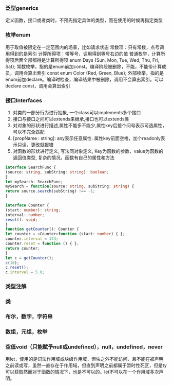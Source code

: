 ### 泛型generics
定义函数，接口或者类时，不预先指定具体的类型，而在使用的时候再指定类型

### 枚举enum
用于取值被限定在一定范围内的场景，比如请求状态
常数项：只有常数，点号调用得到的是索引
计算所得项：带等号，调用得到等号右边的值
普通枚举，计算所得项后面全部都得是计算所得项
enum Days {Sun, Mon, Tue, Wed, Thu, Fri, Sat};
常数枚举，指的是enum前加const。编译阶段被删除，不能，不能带计算成员，调用会算出索引
const enum Color {Red, Green, Blue};
外部枚举，指的是enum前加declare。编译时检查，编译结果中被删除，调用不会算出索引。可以declare const，调用会算出索引

### 接口Interfaces
1. 对类的一部分行为进行抽象, 一个class可以implements多个接口
2. 接口与接口之间可以extends来继承,接口也可以extends类
3. 对对象的形状进行描述,属性不能多不能少,属性key后接个问号表示可选属性，可以不完全匹配
4. [propName : string]: any表示任意属性. 属性key前面空格，加个readonly表示只读，更改就报错
5. 对函数的形状进行定义, 写法同对象定义, Key为函数的参数，value为函数的返回值类型, 复杂的情况，函数有自己的属性和方法

```typescript
interface SearchFunc {
(source: string, subString: string): boolean;
}
let mySearch: SearchFunc;
mySearch = function(source: string, subString: string) {
return source.search(subString) !== -1;
}

interface Counter {
(start: number): string;
interval: number;
reset(): void;
}
function getCounter(): Counter {
let counter = <Counter>function (start: number) { };
counter.interval = 123;
counter.reset = function () { };
return counter;
}
let c = getCounter();
c(10);
c.reset();
c.interval = 5.0;
```

### 类型注解
### 类
### 布尔，数字，字符串
### 数组，元组，枚举
### 空值void（只能赋予null或undefined），null，undefined，never
用let，使用的是词法作用域或块级作用域，但块之外不能访问，且不能在被声明之前读或写，虽然一直存在于作用域，但直到声明之前都属于暂时性死区，但是ty可以获取然而对于函数的情况下，也是不可以的。let不可以在一个作用域多次声明。